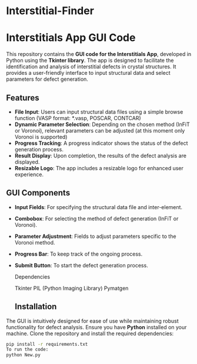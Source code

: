 # Interstitial-Finder
# **Interstitials App GUI Code**

This repository contains the **GUI code for the Interstitials App**, developed in Python using the **Tkinter library**. The app is designed to facilitate the identification and analysis of interstitial defects in crystal structures. It provides a user-friendly interface to input structural data and select parameters for defect generation.

## **Features**

- **File Input**: Users can input structural data files using a simple browse function (VASP format: *.vasp, POSCAR, CONTCAR)
- **Dynamic Parameter Selection**: Depending on the chosen method (InFiT or Voronoi), relevant parameters can be adjusted (at this moment only Voronoi is supported)
- **Progress Tracking**: A progress indicator shows the status of the defect generation process.
- **Result Display**: Upon completion, the results of the defect analysis are displayed.
- **Resizable Logo**: The app includes a resizable logo for enhanced user experience.

## **GUI Components**

- **Input Fields**: For specifying the structural data file and inter-element.
- **Combobox**: For selecting the method of defect generation (InFiT or Voronoi).
- **Parameter Adjustment**: Fields to adjust parameters specific to the Voronoi method.
- **Progress Bar**: To keep track of the ongoing process.
- **Submit Button**: To start the defect generation process.
    
    Dependencies

    Tkinter
    PIL (Python Imaging Library)
    Pymatgen

    ## **Installation**
The GUI is intuitively designed for ease of use while maintaining robust functionality for defect analysis.
Ensure you have **Python** installed on your machine. Clone the repository and install the required dependencies:
```bash
pip install -r requirements.txt
To run the code:
python New.py



